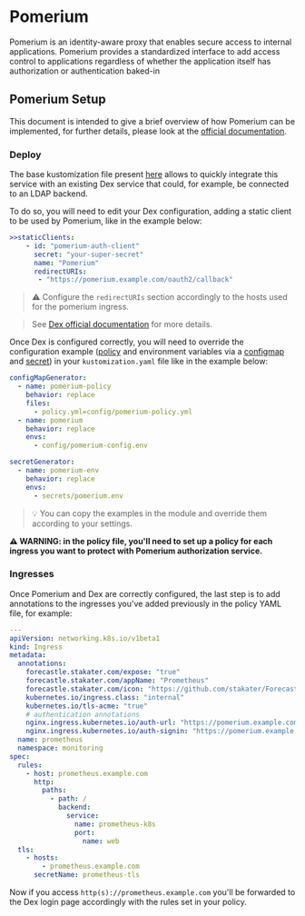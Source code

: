 # Pomerium

<!-- <KFD-DOCS> -->

Pomerium is an identity-aware proxy that enables secure access to internal applications. Pomerium provides a standardized interface to add access control to applications regardless of whether the application itself has authorization or authentication baked-in

## Pomerium Setup

This document is intended to give a brief overview of how Pomerium can be implemented, for further details, please look at the [official documentation][pomerium-docs].

### Deploy

The base kustomization file present [here](./kustomization.yaml) allows to quickly integrate this service with an existing Dex service that could, for example, be connected to an LDAP backend.

To do so, you will need to edit your Dex configuration, adding a static client to be used by Pomerium, like in the example below:

```yaml
>>staticClients:
    - id: "pomerium-auth-client"
      secret: "your-super-secret"
      name: "Pomerium"
      redirectURIs:
       - "https://pomerium.example.com/oauth2/callback"
```

> ⚠️ Configure the `redirectURIs` section accordingly to the hosts used for the pomerium ingress.
<!-- space intentionally left blank -->
> See [Dex official documentation][dex-docs] for more details.

Once Dex is configured correctly, you will need to override the configuration example ([policy](./config/policy.example.yaml) and environment variables via a [configmap](./config/config.example.env) and [secret](secrets/pomerium.example.env)) in your `kustomization.yaml` file like in the example below:

```yaml
configMapGenerator:
  - name: pomerium-policy
    behavior: replace
    files:
      - policy.yml=config/pomerium-policy.yml
  - name: pomerium
    behavior: replace
    envs:
      - config/pomerium-config.env

secretGenerator:
  - name: pomerium-env
    behavior: replace
    envs:
      - secrets/pomerium.env
```

> 💡 You can copy the examples in the module and override them according to your settings.

**⚠ WARNING: in the policy file, you'll need to set up a policy for each ingress you want to protect with Pomerium authorization service.**

### Ingresses

Once Pomerium and Dex are correctly configured, the last step is to add annotations to the ingresses you've added previously in the policy YAML file, for example:

```yaml
---
apiVersion: networking.k8s.io/v1beta1
kind: Ingress
metadata:
  annotations:
    forecastle.stakater.com/expose: "true"
    forecastle.stakater.com/appName: "Prometheus"
    forecastle.stakater.com/icon: "https://github.com/stakater/ForecastleIcons/raw/master/prometheus.png"
    kubernetes.io/ingress.class: "internal"
    kubernetes.io/tls-acme: "true"
    # authentication annotations
    nginx.ingress.kubernetes.io/auth-url: "https://pomerium.example.com/verify?uri=$scheme://$host$request_uri"
    nginx.ingress.kubernetes.io/auth-signin: "https://pomerium.example.com/?uri=$scheme://$host$request_uri"
  name: prometheus
  namespace: monitoring
spec:
  rules:
    - host: prometheus.example.com
      http:
        paths:
          - path: /
            backend:
              service:
                name: prometheus-k8s
                port:
                  name: web
  tls:
    - hosts:
        - prometheus.example.com
      secretName: prometheus-tls
```

Now if you access `http(s)://prometheus.example.com` you'll be forwarded to the Dex login page accordingly with the rules set in your policy.

<!-- Links -->
[pomerium-docs]: https://www.pomerium.io/docs/
[dex-docs]: https://dexidp.io/docs/kubernetes/

<!-- </KFD-DOCS> -->
